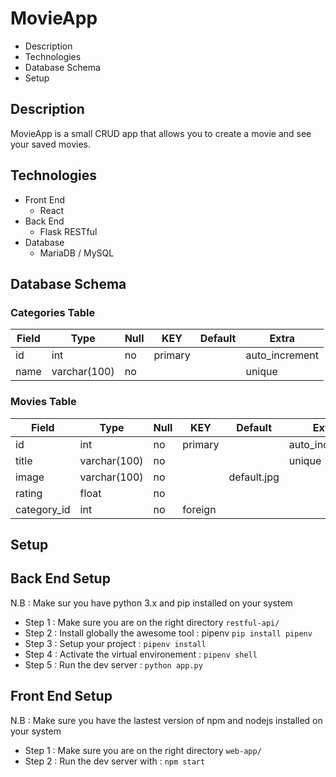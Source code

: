 
# MovieApp

* Description
* Technologies
* Database Schema
* Setup

## Description

MovieApp is a small CRUD app that allows you to create a movie and see your saved movies.

## Technologies 

* Front End
	* React 
* Back End 
	* Flask RESTful
* Database
	* MariaDB / MySQL

## Database Schema

### Categories Table

| Field | Type         | Null | KEY     | Default | Extra          |
|-------|--------------|------|---------|---------|----------------|
| id    | int          | no   | primary |         | auto_increment |
| name  | varchar(100) | no   |         |         | unique         |

### Movies Table

| Field       | Type         | Null | KEY     | Default     | Extra          |
|-------------|--------------|------|---------|-------------|----------------|
| id          | int          | no   | primary |             | auto_increment |
| title       | varchar(100) | no   |         |             | unique         |
| image       | varchar(100) | no   |         | default.jpg |                |
| rating      | float        | no   |         |             |                |
| category_id | int          | no   | foreign |             |                |

## Setup

## Back End Setup

N.B : Make sur you have python 3.x and pip installed on your system

* Step 1 : Make sure you are on the right directory ```restful-api/```
* Step 2 : Install globally the awesome tool : pipenv ```pip install pipenv```
* Step 3 : Setup your project : ```pipenv install```
* Step 4 : Activate the virtual environement : ```pipenv shell```
* Step 5 : Run the dev server : ```python app.py```

## Front End Setup

N.B : Make sure you have the lastest version of npm and nodejs installed on your system

* Step 1 : Make sure you are on the right directory ```web-app/```
* Step 2 : Run the dev server with : ```npm start```
